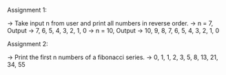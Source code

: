 Assignment 1:

 -> Take input n from user and print all numbers in reverse order. -> n = 7, Output -> 7, 6, 5, 4, 3, 2, 1, 0 -> n = 10, Output -> 10, 9, 8, 7, 6, 5, 4, 3, 2, 1, 0

Assignment 2: 

 -> Print the first n numbers of a fibonacci series. -> 0, 1, 1, 2, 3, 5, 8, 13, 21, 34, 55
